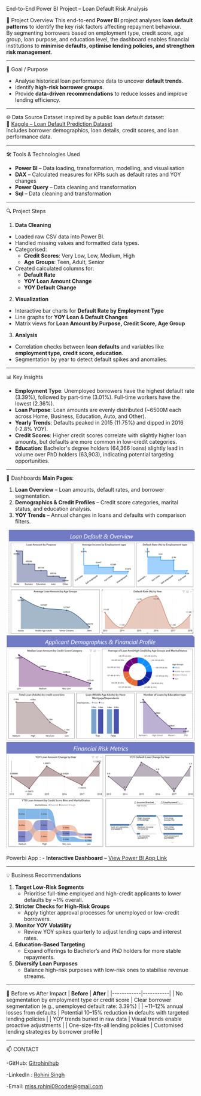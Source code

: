 End-to-End Power BI Project – Loan Default Risk Analysis

📌 Project Overview
This end-to-end **Power BI** project analyses **loan default patterns** to identify the key risk factors affecting repayment behaviour.  
By segmenting borrowers based on employment type, credit score, age group, loan purpose, and education level, the dashboard enables financial institutions to **minimise defaults, optimise lending policies, and strengthen risk management**.

---

🎯 Goal / Purpose
- Analyse historical loan performance data to uncover **default trends**.
- Identify **high-risk borrower groups**.
- Provide **data-driven recommendations** to reduce losses and improve lending efficiency.

---

🌐 Data Source
Dataset inspired by a public loan default dataset:  
🔗 [Kaggle – Loan Default Prediction Dataset](https://www.kaggle.com/datasets/nikhil1e9/loan-default)  
Includes borrower demographics, loan details, credit scores, and loan performance data.

---

🛠 Tools & Technologies Used
- **Power BI** – Data loading, transformation, modelling, and visualisation
- **DAX** – Calculated measures for KPIs such as default rates and YOY changes
- **Power Query** – Data cleaning and transformation
- **Sql** – Data cleaning and transformation

---

🔍 Project Steps
1. **Data Cleaning**
- Loaded raw CSV data into Power BI.
- Handled missing values and formatted data types.
- Categorised:
  - **Credit Scores**: Very Low, Low, Medium, High
  - **Age Groups**: Teen, Adult, Senior
- Created calculated columns for:
  - **Default Rate**
  - **YOY Loan Amount Change**
  - **YOY Default Change**

2. **Visualization**
- Interactive bar charts for **Default Rate by Employment Type**
- Line graphs for **YOY Loan & Default Changes**
- Matrix views for **Loan Amount by Purpose, Credit Score, Age Group**

3. **Analysis**
- Correlation checks between **loan defaults** and variables like **employment type, credit score, education**.
- Segmentation by year to detect default spikes and anomalies.

---

📊 Key Insights
- **Employment Type**: Unemployed borrowers have the highest default rate (3.39%), followed by part-time (3.01%). Full-time workers have the lowest (2.36%).
- **Loan Purpose**: Loan amounts are evenly distributed (~6500M each across Home, Business, Education, Auto, and Other).
- **Yearly Trends**: Defaults peaked in 2015 (11.75%) and dipped in 2016 (-2.8% YOY).
- **Credit Scores**: Higher credit scores correlate with slightly higher loan amounts, but defaults are more common in low-credit categories.
- **Education**: Bachelor's degree holders (64,366 loans) slightly lead in volume over PhD holders (63,903), indicating potential targeting opportunities.

---

📌 Dashboards
**Main Pages**:
1. **Loan Overview** – Loan amounts, default rates, and borrower segmentation.
2. **Demographics & Credit Profiles** – Credit score categories, marital status, and education analysis.
3. **YOY Trends** – Annual changes in loans and defaults with comparison filters.

![image link](https://github.com/Gitrohinihub/Loan_Default-project/blob/c3c86449e23e2263c9a72747faee4c11db7faf83/Loan%20Default%20Overview.png)
![image link](https://github.com/Gitrohinihub/Loan_Default-project/blob/c3c86449e23e2263c9a72747faee4c11db7faf83/Applicant%20Demographics%20%26%20Financial%20Profile%20.png)
![image link](https://github.com/Gitrohinihub/Loan_Default-project/blob/c3c86449e23e2263c9a72747faee4c11db7faf83/Financial%20Risk%20Metrics.png)

Powerbi App : - **Interactive Dashboard** – [View Power BI App Link](https://app.powerbi.com/links/hezArLm8WE?ctid=c9b30289-5c60-41dc-85c2-d8862dea8925&pbi_source=linkShare)

---

💡 Business Recommendations
1. **Target Low-Risk Segments**  
   - Prioritise full-time employed and high-credit applicants to lower defaults by ~1% overall.
2. **Stricter Checks for High-Risk Groups**  
   - Apply tighter approval processes for unemployed or low-credit borrowers.
3. **Monitor YOY Volatility**  
   - Review YOY spikes quarterly to adjust lending caps and interest rates.
4. **Education-Based Targeting**  
   - Expand offerings to Bachelor’s and PhD holders for more stable repayments.
5. **Diversify Loan Purposes**  
   - Balance high-risk purposes with low-risk ones to stabilise revenue streams.

---

🔄 Before vs After Impact
| **Before** | **After** |
|------------|-----------|
| No segmentation by employment type or credit score | Clear borrower segmentation (e.g., unemployed default rate: 3.39%) |
| ~11–12% annual losses from defaults | Potential 10–15% reduction in defaults with targeted lending policies |
| YOY trends buried in raw data | Visual trends enable proactive adjustments |
| One-size-fits-all lending policies | Customised lending strategies by borrower profile |

---

📫 CONTACT

-GitHub: [Gitrohinihub](https://github.com/Gitrohinihub)

-LinkedIn : [Rohini Singh](https://www.linkedin.com/in/rohini-singh-8a97a1229)

-Email: miss.rohini09coder@gmail.com

